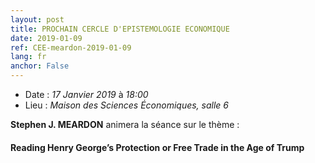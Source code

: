 ```yaml
---
layout: post
title: PROCHAIN CERCLE D'EPISTEMOLOGIE ECONOMIQUE
date: 2019-01-09
ref: CEE-meardon-2019-01-09
lang: fr
anchor: False
---
```


- Date : _17 Janvier 2019_ à _18:00_
- Lieu : _Maison des Sciences Économiques, salle 6_

**Stephen J. MEARDON** animera la séance sur le thème :

#### **Reading Henry George’s Protection or Free Trade in the Age of Trump**

